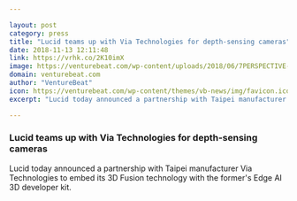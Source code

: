 ```yaml
---

layout: post
category: press
title: "Lucid teams up with Via Technologies for depth-sensing cameras"
date: 2018-11-13 12:11:48
link: https://vrhk.co/2K10imX
image: https://venturebeat.com/wp-content/uploads/2018/06/7PERSPECTIVE-1.jpg?fit=2048%2C948&strip=all
domain: venturebeat.com
author: "VentureBeat"
icon: https://venturebeat.com/wp-content/themes/vb-news/img/favicon.ico
excerpt: "Lucid today announced a partnership with Taipei manufacturer Via Technologies to embed its 3D Fusion technology with the former's Edge AI 3D developer kit."

---
```


### Lucid teams up with Via Technologies for depth-sensing cameras

Lucid today announced a partnership with Taipei manufacturer Via Technologies to embed its 3D Fusion technology with the former's Edge AI 3D developer kit.